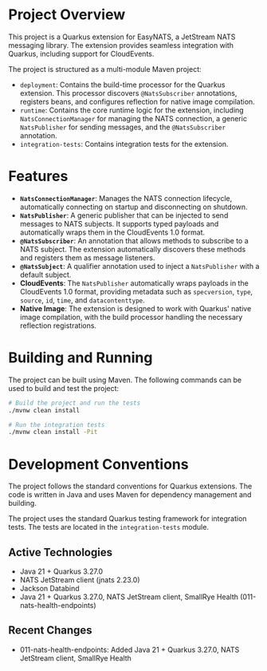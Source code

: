 # Project Overview

This project is a Quarkus extension for EasyNATS, a JetStream NATS messaging library. The extension provides seamless integration with Quarkus, including support for CloudEvents.

The project is structured as a multi-module Maven project:
- `deployment`: Contains the build-time processor for the Quarkus extension. This processor discovers `@NatsSubscriber` annotations, registers beans, and configures reflection for native image compilation.
- `runtime`: Contains the core runtime logic for the extension, including `NatsConnectionManager` for managing the NATS connection, a generic `NatsPublisher` for sending messages, and the `@NatsSubscriber` annotation.
- `integration-tests`: Contains integration tests for the extension.

# Features

- **`NatsConnectionManager`**: Manages the NATS connection lifecycle, automatically connecting on startup and disconnecting on shutdown.
- **`NatsPublisher`**: A generic publisher that can be injected to send messages to NATS subjects. It supports typed payloads and automatically wraps them in the CloudEvents 1.0 format.
- **`@NatsSubscriber`**: An annotation that allows methods to subscribe to a NATS subject. The extension automatically discovers these methods and registers them as message listeners.
- **`@NatsSubject`**: A qualifier annotation used to inject a `NatsPublisher` with a default subject.
- **CloudEvents**: The `NatsPublisher` automatically wraps payloads in the CloudEvents 1.0 format, providing metadata such as `specversion`, `type`, `source`, `id`, `time`, and `datacontenttype`.
- **Native Image**: The extension is designed to work with Quarkus' native image compilation, with the build processor handling the necessary reflection registrations.

# Building and Running

The project can be built using Maven. The following commands can be used to build and test the project:

```bash
# Build the project and run the tests
./mvnw clean install

# Run the integration tests
./mvnw clean install -Pit
```

# Development Conventions

The project follows the standard conventions for Quarkus extensions. The code is written in Java and uses Maven for dependency management and building.

The project uses the standard Quarkus testing framework for integration tests. The tests are located in the `integration-tests` module.

## Active Technologies
- Java 21 + Quarkus 3.27.0
- NATS JetStream client (jnats 2.23.0)
- Jackson Databind
- Java 21 + Quarkus 3.27.0, NATS JetStream client, SmallRye Health (011-nats-health-endpoints)

## Recent Changes
- 011-nats-health-endpoints: Added Java 21 + Quarkus 3.27.0, NATS JetStream client, SmallRye Health
